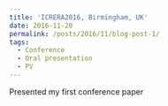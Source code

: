 ```yaml
---
title: 'ICRERA2016, Birmingham, UK'
date: 2016-11-20
permalink: /posts/2016/11/blog-post-1/
tags:
  - Conference
  - Oral presentation 
  - PV
---
```


Presented my first conference paper

<!-- Headings are cool
======

You can have many headings
======

Aren't headings cool?
------ -->

